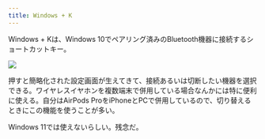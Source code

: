 ```yaml
---
title: Windows + K
---
```

Windows + Kは、Windows 10でペアリング済みのBluetooth機器に接続するショートカットキー。

![](https://lh5.googleusercontent.com/bX3Gim3BtnFnrIw0CQEZ9z9O4C8SsGZKHd8K88XcpP_GrbgMyBSYnrbkw4saLZmLz9rsFfH3QlJBmrRlPYrZtfsLVQsDzzQSFzjndbPebSNg4nZXu7DTy7yUPqRnKxj4XuNHigXvjIBlY_A_z7tOUFFXZz6YmD88_p2sdJQmtBn1Fpek4mJoPjW7_yMr)

押すと簡略化された設定画面が生えてきて、接続あるいは切断したい機器を選択できる。ワイヤレスイヤホンを複数端末で併用している場合なんかには特に便利に使える。自分はAirPods ProをiPhoneとPCで併用しているので、切り替えるときにこの機能を使うことが多い。

Windows 11では使えないらしい。残念だ。
